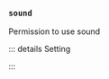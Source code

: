 ### `sound`

Permission to use sound

::: details Setting
<!--@include: @/parts/permission/permissionTier4.md-->
:::
